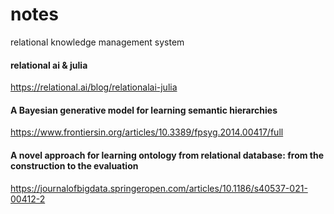 # notes

relational knowledge management system

#### relational ai & julia

https://relational.ai/blog/relationalai-julia

#### A Bayesian generative model for learning semantic hierarchies

https://www.frontiersin.org/articles/10.3389/fpsyg.2014.00417/full

#### A novel approach for learning ontology from relational database: from the construction to the evaluation

https://journalofbigdata.springeropen.com/articles/10.1186/s40537-021-00412-2
